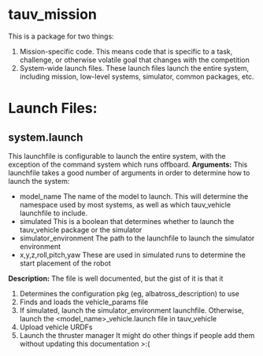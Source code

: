 # tauv_mission
This is a package for two things:

 1. Mission-specific code. This means code that is specific to a task, challenge, or otherwise volatile goal that changes with the competition
 2. System-wide launch files. These launch files launch the entire system, including mission, low-level systems, simulator, common packages, etc.

# Launch Files:
## system.launch
This launchfile is configurable to launch the entire system, with the exception of the command system which runs offboard.
**Arguments:**
This launchfile takes a good number of arguments in order to determine how to launch the system:

 - model_name The name of the model to launch. This will determine the namespace used by most systems, as well as which tauv_vehicle launchfile to include.
 - simulated This is a boolean that determines whether to launch the tauv_vehicle package or the simulator
 - simulator_environment The path to the launchfile to launch the simulator environment
 - x,y,z,roll,pitch,yaw These are used in simulated runs to determine the start placement of the robot
 
 **Description:**
 The file is well documented, but the gist of it is that it
  1. Determines the configuration pkg (eg, albatross_description) to use
  2. Finds and loads the vehicle_params file
  3. If simulated, launch the simulator_environment launchfile. Otherwise, launch the \<model_name\>_vehicle.launch file in tauv_vehicle
  4. Upload vehicle URDFs
  5. Launch the thruster manager
It might do other things if people add them without updating this documentation >:(
